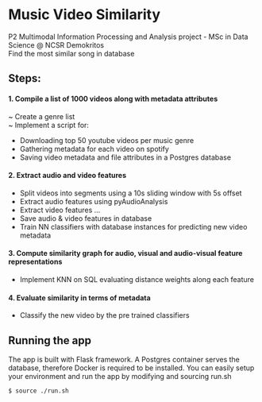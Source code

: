 # Music Video Similarity
P2 Multimodal Information Processing and Analysis project - MSc in Data Science @ NCSR Demokritos <br>
Find the most similar song in database

## Steps:
#### 1. Compile a list of 1000 videos along with metadata attributes
~ Create a genre list <br>
~ Implement a script for:
- Downloading top 50 youtube videos per music genre
- Gathering metadata for each video on spotify
- Saving video metadata and file attributes in a Postgres database
 
#### 2. Extract audio and video features
- Split videos into segments using a 10s sliding window with 5s offset
- Extract audio features using pyAudioAnalysis
- Extract video features ...
- Save audio & video features in database
- Train NN classifiers with database instances for predicting new video metadata

#### 3. Compute similarity graph for audio, visual and audio-visual feature representations
- Implement KNN on SQL evaluating distance weights along each feature

#### 4. Evaluate similarity in terms of metadata
- Classify the new video by the pre trained classifiers

## Running the app
The app is built with Flask framework. A Postgres container serves the database, therefore Docker is required to be installed.
You can easily setup your environment and run the app by modifying and sourcing run.sh
```
$ source ./run.sh
```
